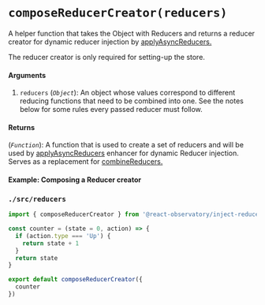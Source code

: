 # `composeReducerCreator(reducers)`

A helper function that takes the Object with Reducers and returns a reducer creator for dynamic reducer injection by [applyAsyncReducers.](/docs/API-Reference/applyAsyncReducers.md)

The reducer creator is only required for setting-up the store.

#### Arguments

1. `reducers` (*`Object`*): An object whose values correspond to different reducing functions that need to be combined into one. See the notes below for some rules every passed reducer must follow.

#### Returns

(*`Function`*): A function that is used to create a set of reducers and will be used by [applyAsyncReducers](/docs/API-Reference/applyAsyncReducers.md) enhancer for dynamic Reducer injection. Serves as a replacement for [combineReducers.](https://redux.js.org/api-reference/combinereducers)

#### Example: Composing a Reducer creator

### `./src/reducers`

```js
import { composeReducerCreator } from '@react-observatory/inject-reducer'

const counter = (state = 0, action) => {
  if (action.type === 'Up') {
    return state + 1
  }
  return state
}

export default composeReducerCreator({
  counter
})

```
